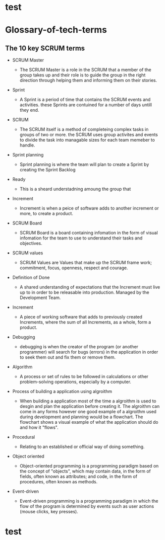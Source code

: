 # test
# Glossary-of-tech-terms

## The 10 key SCRUM terms
* SCRUM Master
  * The SCRUM Master is a role in the SCRUM that a member of the group takes up and their role is to guide the group in the right direction through helping them and informing them on their stories. 
  
* Sprint
  * A Sprint is a period of time that contains the SCRUM events and activities. these Sprints are contuined for a number of days untill they end.
  
* SCRUM
  * The SCRUM itself is a method of completeing complex tasks in groups of two or more. the SCRUM uses group activites and events to divide the task into managable sizes for each team memeber to handle.
  
* Sprint planning
  * Sprint planning is where the team will plan to create a Sprint by creating the Sprint Backlog
  
* Ready
  * This is a sheard understadning amoung the group that 
  
* Increment
  * Increment is when a peice of software adds to another increment or more, to create a product.
  
* SCRUM Board
  * SCRUM Board is a board containing infomation in the form of visual infomation for the team to use to understand their tasks and objectives.
  
* SCRUM values
  * SCRUM Values are Values that make up the SCRUM frame work; commitment, focus, openness, respect and courage.
  
* Definition of Done
  * A shared understanding of expectations that the Increment must live up to in order to be releasable into production. Managed by the Development Team.
  
* Increment
  * A piece of working software that adds to previously created Increments, where the sum of all Increments, as a whole, form a product.
* Debugging
  * debugging is when the creator of the program (or another programmer) will search for bugs (errors) in the application in order to     seek them out and fix them or remove them.
  
* Algorithm
  * A process or set of rules to be followed in calculations or other problem-solving operations, especially by a computer.
  
* Process of building a application using algroithm
  * When building a application most of the time a algroithm is used to desgin and plan the application before creating it. The algroithm can come in any forms however one good example of a algroithm used during development and planning would be a flowchart. The flowchart shows a visual example of what the application should do and how it "flows".
  
* Procedural
  * Relating to an established or official way of doing something.
  
* Object oriented
  * Object-oriented programming is a programming paradigm based on the concept of "objects", which may contain data, in the form of fields, often known as attributes; and code, in the form of procedures, often known as methods.

* Event-driven
  * Event-driven programming is a programming paradigm in which the flow of the program is determined by events such as user actions (mouse clicks, key presses).
# test
